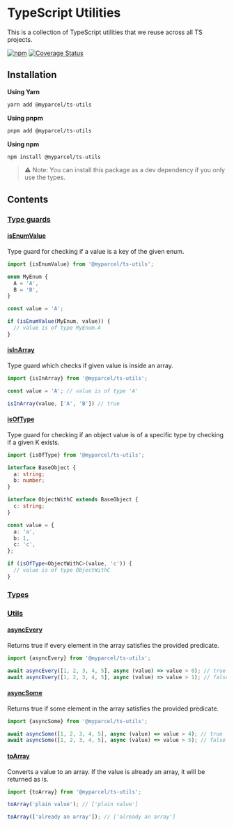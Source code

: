 # TypeScript Utilities

This is a collection of TypeScript utilities that we reuse across all TS projects.

[![npm](https://img.shields.io/npm/v/@myparcel/ts-utils?labelColor=27272A&logoColor=FFFFFF&style=for-the-badge&color=CC3534&logo=npm)](https://www.npmjs.com/package/@myparcel/ts-utils/)
[![Coverage Status](https://img.shields.io/codecov/c/github/myparcelnl/ts-utils?logo=codecov&style=for-the-badge)](https://codecov.io/gh/myparcelnl/ts-utils)

## Installation

**Using Yarn**

```bash
yarn add @myparcel/ts-utils
```

**Using pnpm**

```bash
pnpm add @myparcel/ts-utils
```

**Using npm**

```bash
npm install @myparcel/ts-utils
```

> ⚠️ Note: You can install this package as a dev dependency if you only use the types.

## Contents

### [Type guards](src/type-guards)

#### [isEnumValue](src/type-guards/isEnumValue.ts)

Type guard for checking if a value is a key of the given enum.

```ts
import {isEnumValue} from '@myparcel/ts-utils';

enum MyEnum {
  A = 'A',
  B = 'B',
}

const value = 'A';

if (isEnumValue(MyEnum, value)) {
  // value is of type MyEnum.A
}
```

#### [isInArray](src/type-guards/isInArray.ts)

Type guard which checks if given value is inside an array.

```ts
import {isInArray} from '@myparcel/ts-utils';

const value = 'A'; // value is of type 'A'

isInArray(value, ['A', 'B']) // true
```

#### [isOfType](src/type-guards/isOfType.ts)

Type guard for checking if an object value is of a specific type by checking if a given K exists.

```ts
import {isOfType} from '@myparcel/ts-utils';

interface BaseObject {
  a: string;
  b: number;
}

interface ObjectWithC extends BaseObject {
  c: string;
}

const value = {
  a: 'a',
  b: 1,
  c: 'c',
};

if (isOfType<ObjectWithC>(value, 'c')) {
  // value is of type ObjectWithC
}
```

### [Types](src/types)

### [Utils](src/utils)

#### [asyncEvery](src/utils/asyncEvery.ts)

Returns true if every element in the array satisfies the provided predicate.

```ts
import {asyncEvery} from '@myparcel/ts-utils';

await asyncEvery([1, 2, 3, 4, 5], async (value) => value > 0); // true
await asyncEvery([1, 2, 3, 4, 5], async (value) => value > 1); // false
```

#### [asyncSome](src/utils/asyncSome.ts)

Returns true if some element in the array satisfies the provided predicate.

```ts
import {asyncSome} from '@myparcel/ts-utils';

await asyncSome([1, 2, 3, 4, 5], async (value) => value > 4); // true
await asyncSome([1, 2, 3, 4, 5], async (value) => value > 5); // false
```

#### [toArray](src/utils/toArray.ts)

Converts a value to an array. If the value is already an array, it will be returned as is.

```ts
import {toArray} from '@myparcel/ts-utils';

toArray('plain value'); // ['plain value']

toArray(['already an array']); // ['already an array']
```
